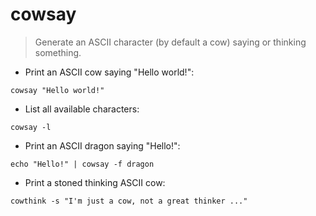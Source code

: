 # cowsay

> Generate an ASCII character (by default a cow) saying or thinking something.

- Print an ASCII cow saying "Hello world!":

`cowsay "Hello world!"`

- List all available characters:

`cowsay -l`

- Print an ASCII dragon saying "Hello!":

`echo "Hello!" | cowsay -f dragon`

- Print a stoned thinking ASCII cow:

`cowthink -s "I'm just a cow, not a great thinker ..."`

